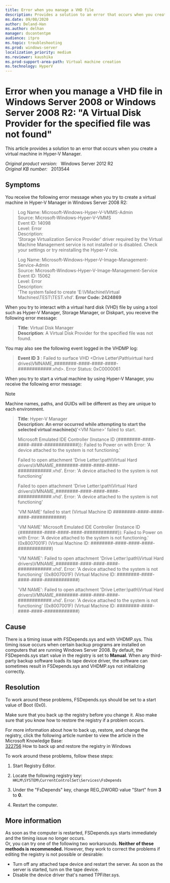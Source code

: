 ```yaml
---
title: Error when you manage a VHD file
description: Provides a solution to an error that occurs when you create a virtual machine in Hyper-V Manager.
ms.date: 09/08/2020
author: Deland-Han
ms.author: delhan
manager: dscontentpm
audience: itpro
ms.topic: troubleshooting
ms.prod: windows-server
localization_priority: medium
ms.reviewer: kaushika
ms.prod-support-area-path: Virtual machine creation
ms.technology: HyperV
---
```

# Error when you manage a VHD file in Windows Server 2008 or Windows Server 2008 R2: "A Virtual Disk Provider for the specified file was not found"

This article provides a solution to an error that occurs when you create a virtual machine in Hyper-V Manager.

_Original product version:_ &nbsp; Windows Server 2012 R2  
_Original KB number:_ &nbsp; 2013544

## Symptoms

You receive the following error message when you try to create a virtual machine in Hyper-V Manager in Windows Server 2008 R2:

> Log Name: Microsoft-Windows-Hyper-V-VMMS-Admin  
Source: Microsoft-Windows-Hyper-V-VMMS  
Event ID: 14098  
Level: Error  
Description:  
'Storage Virtualization Service Provider' driver required by the Virtual Machine Management service is not installed or is disabled. Check your settings or try reinstalling the Hyper-V role.  
>
> Log Name: Microsoft-Windows-Hyper-V-Image-Management-Service-Admin  
Source: Microsoft-Windows-Hyper-V-Image-Management-Service  
Event ID: 15062  
Level: Error  
Description:  
'The system failed to create 'E:\VMachine\Virtual Machines\TEST\TEST.vhd'. **Error Code: 2424869**  

When you try to interact with a virtual hard disk (VHD) file by using a tool such as Hyper-V Manager, Storage Manager, or Diskpart, you receive the following error message:  
> **Title**: Virtual Disk Manager  
 **Description**: A Virtual Disk Provider for the specified file was not found.  

You may also see the following event logged in the VHDMP log:  
> **Event ID 3** : Failed to surface VHD \<Drive Letter\Path\virtual hard drives\VMNAME_########-####-####-####-############.vhd>. Error Status: 0xC0000061  

When you try to start a virtual machine by using Hyper-V Manager, you receive the following error message:  
> [!Note]
> Machine names, paths, and GUIDs will be different as they are unique to each environment.  

> **Title**: Hyper-V Manager  
 **Description: An error occurred while attempting to start the selected virtual machine(s)**'\<VM Name>' failed to start.  
>
> Microsoft Emulated IDE Controller (Instance ID {########-####-####-####-############}): Failed to Power on with Error: 'A device attached to the system is not functioning.'  
>
> Failed to open attachment 'Drive Letter:\path\Virtual Hard drivers\VMNAME_########-####-####-####-############.vhd'. Error: 'A device attached to the system is not functioning'  
>
> Failed to open attachment 'Drive Letter:\path\Virtual Hard drivers\VMNAME_########-####-####-####-############.vhd'. Error: 'A device attached to the system is not functioning'  
>
> 'VM NAME' failed to start (Virtual Machine ID ########-####-####-####-############)  
>
> 'VM NAME' Microsoft Emulated IDE Controller (Instance ID {########-####-####-####-############}): Failed to Power on with Error: 'A device attached to the system is not functioning.' (0x8007001F) (Virtual Machine ID: ########-####-####-####-############)  
>
> 'VM NAME': Failed to open attachment 'Drive Letter:\path\Virtual Hard drivers\VMNAME_########-####-####-####-############.vhd'. Error: 'A device attached to the system is not functioning' (0x8007001F) (Virtual Machine ID: ########-####-####-####-############)  
>
> 'VM NAME': Failed to open attachment 'Drive Letter:\path\Virtual Hard drivers\VMNAME_########-####-####-####-############.vhd'. Error: 'A device attached to the system is not functioning' (0x8007001F) (Virtual Machine ID: ########-####-####-####-############)  

## Cause

There is a timing issue with FSDepends.sys and with VHDMP.sys. This timing issue occurs when certain backup programs are installed on computers that are running Windows Server 2008. By default, the FSDepends.sys start value in the registry is set to **Manual**. When any third-party backup software loads its tape device driver, the software can sometimes result in FSDepends.sys and VHDMP.sys not initializing correctly.  

## Resolution  

To work around these problems, FSDepends.sys should be set to a start value of Boot (0x0).  

Make sure that you back up the registry before you change it. Also make sure that you know how to restore the registry if a problem occurs.  

For more information about how to back up, restore, and change the registry, click the following article number to view the article in the Microsoft Knowledge Base:  
[322756](https://support.microsoft.com/kb/322756/) How to back up and restore the registry in Windows

To work around these problems, follow these steps:  

1. Start Registry Editor.
2. Locate the following registry key:  
 `HKLM\SYSTEM\CurrentControlSet\Services\FsDepends`  

3. Under the "FsDepends" key, change REG_DWORD value "Start" from **3** to **0**.
4. Restart the computer.  

## More information

As soon as the computer is restarted, FSDepends.sys starts immediately and the timing issue no longer occurs.  
Or, you can try one of the following two workarounds. **Neither of these methods is recommended.** However, they work to correct the problems if editing the registry is not possible or desirable:  

- Turn off any attached tape device and restart the server. As soon as the server is started, turn on the tape device.  
- Disable the device driver that's named TPFilter.sys.  
